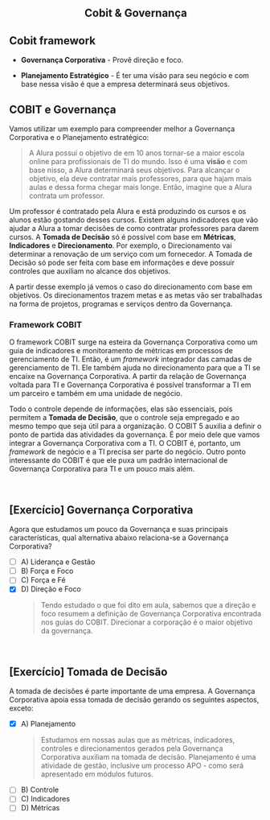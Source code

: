 <div align="center">

  ## Cobit & Governança
</div>

## Cobit framework

* **Governança Corporativa** - Provê direção e foco. 

* **Planejamento Estratégico** - É ter uma visão para seu negócio e com base nessa visão é que a empresa determinará seus objetivos. 

## COBIT e Governança

Vamos utilizar um exemplo para compreender melhor a Governança Corporativa e o Planejamento estratégico: 

> A Alura possui o objetivo de em 10 anos tornar-se a maior escola online para profissionais de TI do mundo. Isso é uma **visão** e com base nisso, a Alura determinará seus objetivos. Para alcançar o objetivo, ela deve contratar mais professores, para que hajam mais aulas e dessa forma chegar mais longe. Então, imagine que a Alura contrata um professor.

Um professor é contratado pela Alura e está produzindo os cursos e os alunos estão gostando desses cursos. Existem alguns indicadores que vão ajudar a Alura a tomar decisões de como contratar professores para darem cursos. A **Tomada de Decisão** só é possível com base em **Métricas**, **Indicadores** e **Direcionamento**. Por exemplo, o Direcionamento vai determinar a renovação de um serviço com um fornecedor. A Tomada de Decisão só pode ser feita com base em informações e deve possuir controles que auxiliam no alcance dos objetivos. 

A partir desse exemplo já vemos o caso do direcionamento com base em objetivos. Os direcionamentos trazem metas e as metas vão ser trabalhadas na forma de projetos, programas e serviços dentro da Governança.

### Framework COBIT

O framework COBIT surge na esteira da Governança Corporativa como um guia de indicadores e monitoramento de métricas em processos de gerenciamento de TI. Então, é um *framework* integrador das camadas de gerenciamento de TI. Ele também ajuda no direcionamento para que a TI se encaixe na Governança Corporativa. A partir da relação de Governança voltada para TI e Governança Corporativa é possível transformar a TI em um parceiro e também em uma unidade de negócio. 

Todo o controle depende de informações, elas são essenciais, pois permitem a **Tomada de Decisão**, que o controle seja empregado e ao mesmo tempo que seja útil para a organização. O COBIT 5 auxilia a definir o ponto de partida das atividades da governança. É por meio dele que vamos integrar a Governança Corporativa com a TI. O COBIT é, portanto, um *framework* de negócio e a TI precisa ser parte do negócio. Outro ponto interessante do COBIT é que ele puxa um padrão internacional de Governança Corporativa para TI e um pouco mais além. 

<br>

## [Exercício] Governança Corporativa

Agora que estudamos um pouco da Governança e suas principais características, qual alternativa abaixo relaciona-se a Governança Corporativa?

- [ ] A) Liderança e Gestão
- [ ] B) Força e Foco
- [ ] C) Força e Fé
- [x] D) Direção e Foco
  > Tendo estudado o que foi dito em aula, sabemos que a direção e foco resumem a definição de Governança Corporativa encontrada nos guias do COBIT. Direcionar a corporação é o maior objetivo da governança.

<br>

## [Exercício] Tomada de Decisão

A tomada de decisões é parte importante de uma empresa. A Governança Corporativa apoia essa tomada de decisão gerando os seguintes aspectos, exceto:

- [x] A) Planejamento
  > Estudamos em nossas aulas que as métricas, indicadores, controles e direcionamentos gerados pela Governança Corporativa auxiliam na tomada de decisão. Planejamento é uma atividade de gestão, inclusive um processo APO - como será apresentado em módulos futuros.
- [ ] B) Controle
- [ ] C) Indicadores
- [ ] D) Métricas